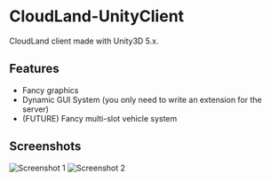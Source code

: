 # CloudLand-UnityClient
CloudLand client made with Unity3D 5.x. 

## Features
* Fancy graphics
* Dynamic GUI System (you only need to write an extension for the server)
* (FUTURE) Fancy multi-slot vehicle system

## Screenshots
![Screenshot 1](https://cdn.discordapp.com/attachments/306474358019325952/306476228787961866/unknown.png)
![Screenshot 2](https://cdn.discordapp.com/attachments/306474358019325952/306476830527848448/unknown.png)
